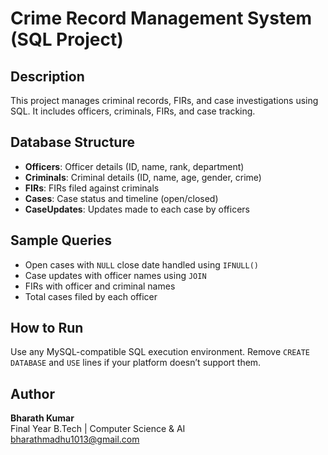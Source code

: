 # Crime Record Management System (SQL Project)

##  Description
This project manages criminal records, FIRs, and case investigations using SQL. It includes officers, criminals, FIRs, and case tracking.

##  Database Structure

- **Officers**: Officer details (ID, name, rank, department)
- **Criminals**: Criminal details (ID, name, age, gender, crime)
- **FIRs**: FIRs filed against criminals
- **Cases**: Case status and timeline (open/closed)
- **CaseUpdates**: Updates made to each case by officers

##  Sample Queries
- Open cases with `NULL` close date handled using `IFNULL()`
- Case updates with officer names using `JOIN`
- FIRs with officer and criminal names
- Total cases filed by each officer

##  How to Run
Use any MySQL-compatible SQL execution environment. Remove `CREATE DATABASE` and `USE` lines if your platform doesn’t support them.

##  Author
**Bharath Kumar**  
Final Year B.Tech | Computer Science & AI  
 bharathmadhu1013@gmail.com  
 

